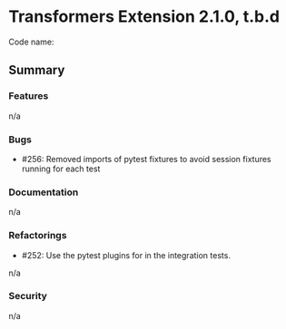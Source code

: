 # Transformers Extension 2.1.0, t.b.d

Code name: 

## Summary


### Features

n/a

### Bugs

- #256: Removed imports of pytest fixtures to avoid session fixtures running for each test

### Documentation

n/a

### Refactorings

- #252: Use the pytest plugins for in the integration tests.

n/a

### Security 

n/a